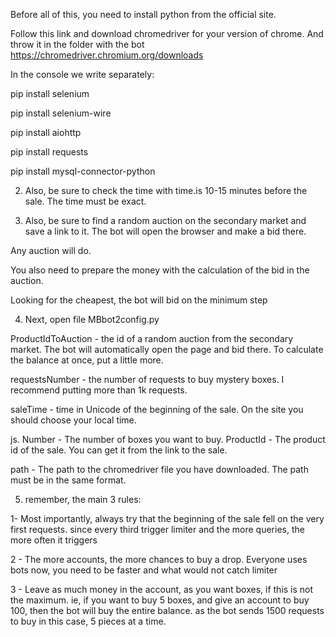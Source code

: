 Before all of this, you need to install python from the official site.


Follow this link and download chromedriver for your version of chrome. And throw it in the folder with the bot
https://chromedriver.chromium.org/downloads

In the console we write separately:

pip install selenium

pip install selenium-wire

pip install aiohttp

pip install requests

pip install mysql-connector-python

2. Also, be sure to check the time with time.is 10-15 minutes before the sale. The time must be exact.


3. Also, be sure to find a random auction on the secondary market and save a link to it. The bot will open the browser and make a bid there.

Any auction will do.

You also need to prepare the money with the calculation of the bid in the auction.

Looking for the cheapest, the bot will bid on the minimum step



4. Next, open file MBbot2config.py 




ProductIdToAuction - the id of a random auction from the secondary market. The bot will automatically open the page and bid there. To calculate the balance at once, put a little more.

requestsNumber - the number of requests to buy mystery boxes. I recommend putting more than 1k requests.

saleTime - time in Unicode of the beginning of the sale. On the site you should choose your local time.

js. Number - The number of boxes you want to buy. ProductId - The product id of the sale. You can get it from the link to the sale.

path - The path to the chromedriver file you have downloaded. The path must be in the same format.

5. remember, the main 3 rules:

1- Most importantly, always try that the beginning of the sale fell on the very first requests. since every third trigger limiter and the more queries, the more often it triggers

2 - The more accounts, the more chances to buy a drop. Everyone uses bots now, you need to be faster and what would not catch limiter

3 - Leave as much money in the account, as you want boxes, if this is not the maximum. ie, if you want to buy 5 boxes, and give an account to buy 100, then the bot will buy the entire balance. as the bot sends 1500 requests to buy in this case, 5 pieces at a time.
